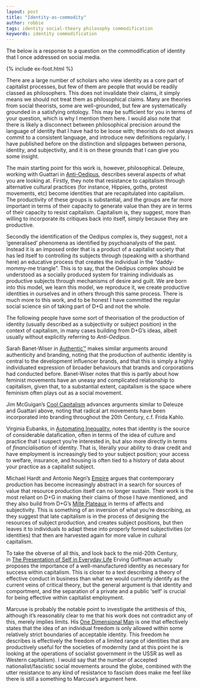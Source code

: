 ```yaml
---
layout: post
title: "Identity-as-commodity"
author: robbie
tags: identity social-theory philosophy commodification
keywords: identity commodification
---
```



The below is a response to a question on the commodification of identity that I once addressed on social media.

{% include ex-foot.html %}

There are a large number of scholars who view identity as a core part of capitalist processes, but few of them are people that would be readily classed as philosophers. This does not invalidate their claims, it simply means we should not treat them as philosophical claims. Many are theories from social theorists, some are well\-grounded, but few are systematically grounded in a satisfying ontology. This may be sufficient for you in terms of your question, which is why I mention them here. I would also note that there is likely a disconnect between philosophical precision around the language of identity that I have had to be loose with; theorists do not always commit to a consistent language, and introduce new definitions regularly. I have published before on the distinction and slippages between persona, identity, and subjectivity, and it is on these grounds that I can give you some insight.


The main starting point for this work is, however, philosophical. Deleuze, working with Guattari in [Anti\-Oedipus](https://www.amazon.com/Anti-Oedipus-Capitalism-Schizophrenia-Penguin-Classics/dp/0143105825), describes several aspects of what you are looking at. Firstly, they note that resistance to capitalism through alternative cultural practices (for instance, Hippies, goths, protest movements, etc) become identities that are recapitulated into capitalism. The productivity of these groups is substantial, and the groups are far more important in terms of their capacity to generate value than they are in terms of their capacity to resist capitalism. Capitalism is, they suggest, more than willing to incorporate its critiques back into itself, simply because they are productive.


Secondly the identification of the Oedipus complex is, they suggest, not a ‘generalised’ phenomena as identified by psychoanalysts of the past. Instead it is an imposed order that is a product of a capitalist society that has led itself to controlling its subjects through (speaking with a shorthand here) an educative process that creates the individual in the “daddy\-mommy\-me triangle”. This is to say, that the Oedipus complex should be understood as a socially produced system for training individuals as productive subjects through mechanisms of desire and guilt. We are born into this model, we learn this model, we reproduce it, we create productive identities in ourselves and in others through this same process. There is much more to this work, and to be honest I have committed the regular social science sin of taking part of D\+G and not the whole.


The following people have some sort of theorisation of the production of identity (usually described as a subjectivity or subject position) in the context of capitalism, in many cases building from D\+G’s ideas, albeit usually without explicitly referring to *Anti\-Oedipus*.


Sarah Banet\-Wiser in [Authentic™](https://nyupress.org/9780814787144/authentic/) makes similar arguments around authenticity and branding, noting that the production of authentic identity is central to the development influencer brands, and that this is simply a highly individuated expression of broader behaviours that brands and corporations had conducted before. Banet\-Wiser notes that this is partly about how feminist movements have an uneasy and complicated relationship to capitalism, given that, to a substantial extent, capitalism is the space where feminism often plays out as a social movement.


Jim McGuigan’s [Cool Capitalism](https://www.plutobooks.com/9780745326788/cool-capitalism/) advances arguments similar to Deleuze and Guattari above, noting that radical art movements have been incorporated into branding throughout the 20th Century, c.f. Frida Kahlo.


Virginia Eubanks, in [Automating Inequality](https://us.macmillan.com/books/9781250074317/automatinginequality), notes that identity is the source of considerable datafication, often in terms of the idea of culture and practice that I suspect you’re interested in, but also more directly in terms of *financialisation* of identity. That is, literally your ability to draw credit and have employment is increasingly tied to your subject position; your access to welfare, insurance, and housing is often tied to a history of data about your practice as a capitalist subject.


Michael Hardt and Antonio Negri’s [Empire](https://www.hup.harvard.edu/catalog.php?isbn=9780674006713) argues that contemporary production has become increasingly abstract in a search for sources of value that resource production itself can no longer sustain. Their work is the most reliant on D\+G in making their claims of those I have mentioned, and they also build from D\+G’s [Mille Plateaux](https://www.upress.umn.edu/book-division/books/a-thousand-plateaus) in terms of affects and subjectivity. This is something of an inversion of what you’re describing, as they suggest that late capitalism is in the process of designing the resources of subject production, and creates subject positions, but then leaves it to individuals to adapt these into properly formed subjectivities (or identities) that then are harvested again for more value in cultural capitalism.


To take the obverse of all this, and look back to the mid\-20th Century, in [The Presentation of Self in Everyday Life](https://www.amazon.com.au/Presentation-Self-Everyday-Life/dp/0385094027) Erving Goffman actually proposes the importance of a well\-manufactured identity as necessary for success within capitalism. This is closer to a text describing a theory of effective conduct in business than what we would currently identify as the current veins of critical theory, but the general argument is that identity and comportment, and the separation of a private and a public ‘self’ is crucial for being effective within capitalist employment.

Marcuse is probably the notable point to investigate the antithesis of this, although it’s reasonably clear to me that his work does not contradict any of this, merely implies limits. His [One Dimensional Man](https://www.amazon.com.au/One-Dimensional-Man-HERBERT-MARCUSE/dp/0807014176) is one that effectively states that the idea of an individual freedom is only allowed within some relatively strict boundaries of acceptable identity. This freedom he describes is effectively the freedom of a limited range of identities that are productively useful for the societies of modernity (and at this point he is looking at the operations of socialist government in the USSR as well as Western capitalism). I would say that the number of accepted nationalist/fascistic social movements around the globe, combined with the utter resistance to any kind of resistance to fascism does make me feel like there is still a something to Marcuse’s argument here.